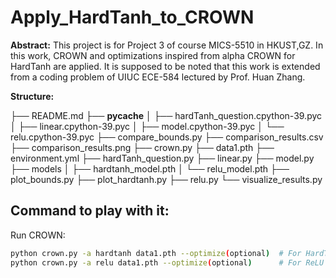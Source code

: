 # Apply_HardTanh_to_CROWN

**Abstract:**
This project is for Project 3 of course MICS-5510 in HKUST,GZ. In this work, CROWN and optimizations inspired from alpha CROWN for HardTanh are applied. It is supposed to be noted that this work is extended from a coding problem of UIUC ECE-584 lectured by Prof. Huan Zhang.

**Structure:**


├── README.md
├── __pycache__
│   ├── hardTanh_question.cpython-39.pyc
│   ├── linear.cpython-39.pyc
│   ├── model.cpython-39.pyc
│   └── relu.cpython-39.pyc
├── compare_bounds.py
├── comparison_results.csv
├── comparison_results.png
├── crown.py
├── data1.pth
├── environment.yml
├── hardTanh_question.py
├── linear.py
├── model.py
├── models
│   ├── hardtanh_model.pth
│   └── relu_model.pth
├── plot_bounds.py
├── plot_hardtanh.py
├── relu.py
└── visualize_results.py

## Command to play with it:

Run CROWN:
```bash
python crown.py -a hardtanh data1.pth --optimize(optional)  # For HardTanh
python crown.py -a relu data1.pth --optimize(optional)      # For ReLU


